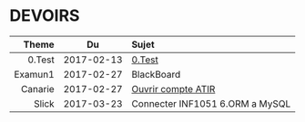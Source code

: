 # DEVOIRS

| Theme | Du       | Sujet                           |
|------:|:--------:|:--------------------------------|  
|0.Test |2017-02-13|[0.Test](0.Test)                 |
|Examun1|2017-02-27|BlackBoard                       |
|Canarie|2017-02-27|[Ouvrir compte ATIR](http://fluidsurveys.com/s/DAIRsubmission/langfr-ca/) |
|Slick  |2017-03-23|Connecter INF1051 6.ORM a MySQL  |


